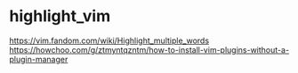 # highlight_vim

https://vim.fandom.com/wiki/Highlight_multiple_words
https://howchoo.com/g/ztmyntqzntm/how-to-install-vim-plugins-without-a-plugin-manager
